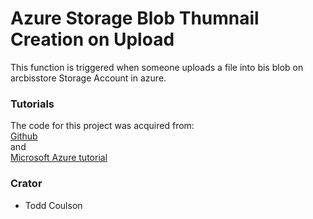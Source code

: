 # Azure Storage Blob Thumnail Creation on Upload #

This function is triggered when someone uploads a file into bis blob on arcbisstore Storage Account in azure.

### Tutorials ###

The code for this project was acquired from:<br />
<a href='https://github.com/Azure-Samples/storage-blob-resize-function-node-v10'>Github</a> <br />
and<br />
<a href='https://docs.microsoft.com/en-us/azure/event-grid/resize-images-on-storage-blob-upload-event?tabs=nodejsv10#prerequisites'>Microsoft Azure tutorial</a>


### Crator ###

* Todd Coulson
